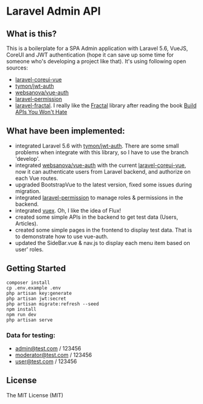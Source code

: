 # Laravel Admin API


## What is this?

This is a boilerplate for a SPA Admin application with Laravel 5.6, VueJS, CoreUI and JWT authentication (hope it can save up some time for someone who's developing a project like that).
It's using following open sources:
- [laravel-coreui-vue](https://github.com/Braunson/laravel-coreui-vue)
- [tymon/jwt-auth](https://github.com/tymondesigns/jwt-auth)
- [websanova/vue-auth](https://github.com/websanova/vue-auth)
- [laravel-permission](https://github.com/spatie/laravel-permission)
- [laravel-fractal](https://github.com/spatie/laravel-fractal). I really like the [Fractal](https://fractal.thephpleague.com) library after reading the book [Build APIs You Won't Hate](https://leanpub.com/build-apis-you-wont-hate)


## What have been implemented:

- integrated Laravel 5.6 with [tymon/jwt-auth](https://github.com/tymondesigns/jwt-auth). There are some small problems when integrate with this library, so I have to use the branch 'develop'.
- integrated [websanova/vue-auth](https://github.com/websanova/vue-auth) with the current [laravel-coreui-vue](https://github.com/Braunson/laravel-coreui-vue), now it can authenticate users from Laravel backend, and authorize on each Vue routes.
- upgraded BootstrapVue to the latest version, fixed some issues during migration.
- integrated [laravel-permission](https://github.com/spatie/laravel-permission) to manage roles & permissions in the backend.
- integrated [vuex](https://vuex.vuejs.org/). Oh, I like the idea of Flux!
- created some simple APIs in the backend to get test data (Users, Articles).
- created some simple pages in the frontend to display test data. That is to demonstrate how to use vue-auth.
- updated the SideBar.vue & nav.js to display each menu item based on user' roles.


## Getting Started

```
composer install
cp .env.example .env
php artisan key:generate
php artisan jwt:secret
php artisan migrate:refresh --seed
npm install
npm run dev
php artisan serve

```
### Data for testing:

- admin@test.com / 123456
- moderator@test.com / 123456
- user@test.com / 123456


## License

The MIT License (MIT)
